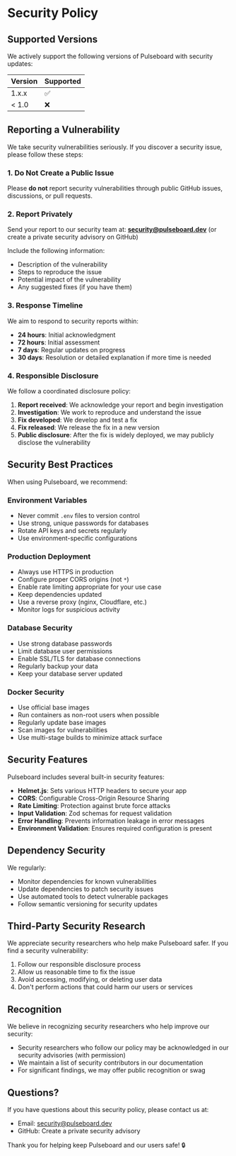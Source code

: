 # Security Policy

## Supported Versions

We actively support the following versions of Pulseboard with security updates:

| Version | Supported          |
| ------- | ------------------ |
| 1.x.x   | :white_check_mark: |
| < 1.0   | :x:                |

## Reporting a Vulnerability

We take security vulnerabilities seriously. If you discover a security issue, please follow these steps:

### 1. **Do Not** Create a Public Issue

Please **do not** report security vulnerabilities through public GitHub issues, discussions, or pull requests.

### 2. Report Privately

Send your report to our security team at: **security@pulseboard.dev** (or create a private security advisory on GitHub)

Include the following information:

- Description of the vulnerability
- Steps to reproduce the issue
- Potential impact of the vulnerability
- Any suggested fixes (if you have them)

### 3. Response Timeline

We aim to respond to security reports within:

- **24 hours**: Initial acknowledgment
- **72 hours**: Initial assessment
- **7 days**: Regular updates on progress
- **30 days**: Resolution or detailed explanation if more time is needed

### 4. Responsible Disclosure

We follow a coordinated disclosure policy:

1. **Report received**: We acknowledge your report and begin investigation
2. **Investigation**: We work to reproduce and understand the issue
3. **Fix developed**: We develop and test a fix
4. **Fix released**: We release the fix in a new version
5. **Public disclosure**: After the fix is widely deployed, we may publicly disclose the vulnerability

## Security Best Practices

When using Pulseboard, we recommend:

### Environment Variables

- Never commit `.env` files to version control
- Use strong, unique passwords for databases
- Rotate API keys and secrets regularly
- Use environment-specific configurations

### Production Deployment

- Always use HTTPS in production
- Configure proper CORS origins (not `*`)
- Enable rate limiting appropriate for your use case
- Keep dependencies updated
- Use a reverse proxy (nginx, Cloudflare, etc.)
- Monitor logs for suspicious activity

### Database Security

- Use strong database passwords
- Limit database user permissions
- Enable SSL/TLS for database connections
- Regularly backup your data
- Keep your database server updated

### Docker Security

- Use official base images
- Run containers as non-root users when possible
- Regularly update base images
- Scan images for vulnerabilities
- Use multi-stage builds to minimize attack surface

## Security Features

Pulseboard includes several built-in security features:

- **Helmet.js**: Sets various HTTP headers to secure your app
- **CORS**: Configurable Cross-Origin Resource Sharing
- **Rate Limiting**: Protection against brute force attacks
- **Input Validation**: Zod schemas for request validation
- **Error Handling**: Prevents information leakage in error messages
- **Environment Validation**: Ensures required configuration is present

## Dependency Security

We regularly:

- Monitor dependencies for known vulnerabilities
- Update dependencies to patch security issues
- Use automated tools to detect vulnerable packages
- Follow semantic versioning for security updates

## Third-Party Security Research

We appreciate security researchers who help make Pulseboard safer. If you find a security vulnerability:

1. Follow our responsible disclosure process
2. Allow us reasonable time to fix the issue
3. Avoid accessing, modifying, or deleting user data
4. Don't perform actions that could harm our users or services

## Recognition

We believe in recognizing security researchers who help improve our security:

- Security researchers who follow our policy may be acknowledged in our security advisories (with permission)
- We maintain a list of security contributors in our documentation
- For significant findings, we may offer public recognition or swag

## Questions?

If you have questions about this security policy, please contact us at:

- Email: security@pulseboard.dev
- GitHub: Create a private security advisory

Thank you for helping keep Pulseboard and our users safe! 🔒
